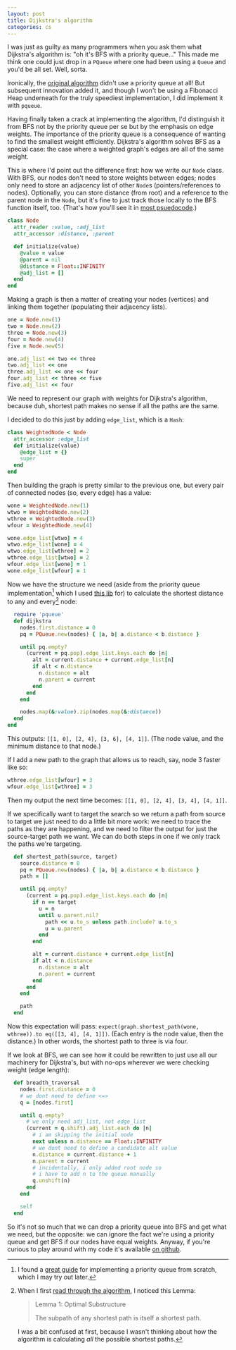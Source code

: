 ```yaml
---
layout: post
title: Dijkstra's algorithm
categories: cs
---
```


I was just as guilty as many programmers when you ask them what Dijkstra's
algorithm is: "oh it's BFS with a priority queue..." This made me think
one could just drop in a `PQueue` where one had been using a `Queue` and
you'd be all set. Well, sorta.

Ironically, the [original
algorithm](http://www.cse.unt.edu/~tarau/teaching/AnAlgo/Dijkstra's%20algorithm.pdf)
didn't use a priority queue at all! But subsequent innovation added it,
and though I won't be using a Fibonacci Heap underneath for the truly
speediest implementation, I did implement it with `pqueue`.

Having finally taken a crack at implementing the algorithm, I'd
distinguish it from BFS not by the priority queue per se but by the
emphasis on edge weights. The importance of the priority queue is
a consequence of wanting to find the smallest weight efficiently.
Dijkstra's algorithm solves BFS as a special case: the case where
a weighted graph's edges are all of the same weight.

This is where I'd point out the difference first: how we write our `Node`
class. With BFS, our nodes don't need to store weights between
edges; nodes only need to store an adjacency list of other `Node`s
(pointers/references to nodes). Optionally, you can store distance (from
root) and a reference to the parent node in the `Node`, but it's fine to
just track those locally to the BFS function itself, too. (That's how
you'll see it in [most
psuedocode](https://en.wikipedia.org/wiki/Dijkstra%27s_algorithm#Pseudocode).)

```ruby
class Node
  attr_reader :value, :adj_list
  attr_accessor :distance, :parent

  def initialize(value)
    @value = value
    @parent = nil
    @distance = Float::INFINITY
    @adj_list = []
  end
end
```

Making a graph is then a matter of creating your nodes (vertices) and
linking them together (populating their adjacency lists).

```ruby
one = Node.new(1)
two = Node.new(2)
three = Node.new(3)
four = Node.new(4)
five = Node.new(5)

one.adj_list << two << three
two.adj_list << one
three.adj_list << one << four
four.adj_list << three << five
five.adj_list << four
```

We need to represent our graph with weights for Dijkstra's algorithm,
because duh, shortest path makes no sense if all the paths are the same.

I decided to do this just by adding `edge_list`, which is a `Hash`:

```ruby
class WeightedNode < Node
  attr_accessor :edge_list
  def initialize(value)
    @edge_list = {}
    super
  end
end
```

Then building the graph is pretty similar to the previous one, but every
pair of connected nodes (so, every edge) has a value:

```ruby
wone = WeightedNode.new(1)
wtwo = WeightedNode.new(2)
wthree = WeightedNode.new(3)
wfour = WeightedNode.new(4)

wone.edge_list[wtwo] = 4
wtwo.edge_list[wone] = 4
wtwo.edge_list[wthree] = 2
wthree.edge_list[wtwo] = 2
wfour.edge_list[wone] = 1
wone.edge_list[wfour] = 1
```

Now we have the structure we need (aside from the priority queue
implementation[^1] which I used [this
lib](https://github.com/rubyworks/pqueue) for) to calculate the shortest
distance to any and every[^2] node:

```ruby
  require 'pqueue'
  def dijkstra
    nodes.first.distance = 0
    pq = PQueue.new(nodes) { |a, b| a.distance < b.distance }

    until pq.empty?
      (current = pq.pop).edge_list.keys.each do |n|
        alt = current.distance + current.edge_list[n]
        if alt < n.distance
          n.distance = alt
          n.parent = current
        end
      end
    end

    nodes.map(&:value).zip(nodes.map(&:distance))
  end
end
```

This outputs: `[[1, 0], [2, 4], [3, 6], [4, 1]]`. (The node value, and the
minimum distance to that node.)

If I add a new path to the graph that allows us to reach, say, node
3 faster like so:

```ruby
wthree.edge_list[wfour] = 3
wfour.edge_list[wthree] = 3
```

Then my output the next time becomes: `[[1, 0], [2, 4], [3, 4], [4, 1]]`.

If we specifically want to target the search so we return a  path
from source to target we just need to do a little bit more work: we need
to trace the paths as they are happening, and we need to filter the output
for just the source-target path we want. We can do both steps in one if we
only track the paths we're targeting.

```ruby
  def shortest_path(source, target)
    source.distance = 0
    pq = PQueue.new(nodes) { |a, b| a.distance < b.distance }
    path = []

    until pq.empty?
      (current = pq.pop).edge_list.keys.each do |n|
        if n == target
          u = n
          until u.parent.nil?
            path << u.to_s unless path.include? u.to_s
            u = u.parent
          end
        end

        alt = current.distance + current.edge_list[n]
        if alt < n.distance
          n.distance = alt
          n.parent = current
        end
      end
    end

    path
  end
```

Now this expectation will pass: `expect(graph.shortest_path(wone,
wthree)).to eq([[3, 4], [4, 1]])`. (Each entry is the node value, then the
distance.) In other words, the shortest path to three is via four.

If we look at BFS, we can see how it could be rewritten to just use all
our machinery for Dijkstra's, but with no-ops wherever we were checking
weight (edge length):

```ruby
  def breadth_traversal
    nodes.first.distance = 0
    # we dont need to define <=>
    q = [nodes.first]

    until q.empty?
      # we only need adj_list, not edge_list
      (current = q.shift).adj_list.each do |n|
        # i am skipping the initial node
        next unless n.distance == Float::INFINITY
        # we dont need to define a candidate alt value
        n.distance = current.distance + 1
        n.parent = current
        # incidentally, i only added root node so
        # i have to add n to the queue manually
        q.unshift(n)
      end
    end

    self
  end
```

So it's not so much that we can drop a priority queue into BFS and get
what we need, but the opposite: we can ignore the fact we're using
a priority queue and get BFS if our nodes have equal weights. Anyway, if
you're curious to play around with my code it's available [on
github](https://github.com/mooreniemi/experiments/blob/master/spec/dijkstra_spec.rb).

[^1]: I found a [great guide](http://www.brianstorti.com/implementing-a-priority-queue-in-ruby/) for implementing a priority queue from scratch, which I may try out later.

[^2]: When I first [read through the algorithm](http://math.mit.edu/~rothvoss/18.304.3PM/Presentations/1-Melissa.pdf),
	I noticed this Lemma:

	> Lemma 1: Optimal Substructure
	>
	> The subpath of any shortest path is itself a shortest path.

	I was a bit confused at first, because I wasn't thinking about how the
	algorithm is calculating *all* the possible shortest paths.
